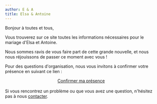 ```yaml
---
author: E & A
title: Elsa & Antoine
---
```


Bonjour à toutes et tous,

Vous trouverez sur ce site toutes les informations nécessaires pour le mariage d'Elsa et Antoine.

Nous sommes ravis de vous faire part de cette grande nouvelle, et nous nous réjouissons de passer ce moment avec vous !

Pour des questions d'organisation, nous vous invitons à confirmer votre présence en suivant ce lien :

<center>
<a class="px-6 py-4 rounded-lg bg-blue-100 text-gray-800 hover:text-gray-900 hover:bg-blue-200 transition-colors dark:bg-gray-900 dark:hover:bg-gray-700" href="https://elsaetantoine.com/">Confirmer ma présence</a>
</center>

<br>
Si vous rencontrez un problème ou que vous avez une question, n'hésitez pas à nous <a href="/contact/"><u>contacter</u></a>.


